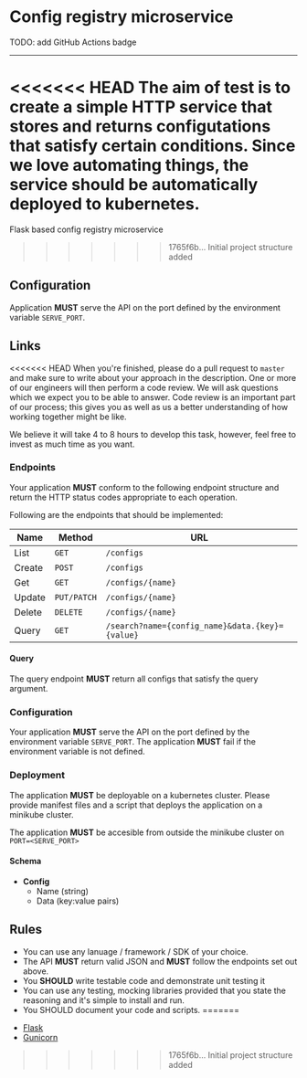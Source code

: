 # Config registry microservice

TODO: add GitHub Actions badge 

---


<<<<<<< HEAD
The aim of test is to create a simple HTTP service that stores and returns configutations that satisfy  certain conditions.
Since we love automating things, the service should be automatically deployed to kubernetes.
=======
Flask based config registry microservice
>>>>>>> 1765f6b... Initial project structure added

## Configuration

Application **MUST** serve the API on the port defined by the environment variable `SERVE_PORT`.

## Links

<<<<<<< HEAD
When you're finished, please do a pull request to `master` and make sure to write about your approach in the description. One or more of our engineers will then perform a code review. We will ask questions which we expect you to be able to answer. Code review is an important part of our process; this gives you as well as us a better understanding of how working together might be like.

We believe it will take 4 to 8 hours to develop this task, however, feel free to invest as much time as you want.

### Endpoints

Your application **MUST** conform to the following endpoint structure and return the HTTP status codes appropriate to each operation.

Following are the endpoints that should be implemented:

| Name   | Method      | URL
| ---    | ---         | ---
| List   | `GET`       | `/configs`
| Create | `POST`      | `/configs`
| Get    | `GET`       | `/configs/{name}`
| Update | `PUT/PATCH` | `/configs/{name}`
| Delete | `DELETE`    | `/configs/{name}`
| Query  | `GET`       | `/search?name={config_name}&data.{key}={value}`

#### Query

The query endpoint **MUST** return all configs that satisfy the query argument.

### Configuration

Your application **MUST** serve the API on the port defined by the environment variable `SERVE_PORT`.
The application **MUST** fail if the environment variable is not defined.

### Deployment

The application **MUST** be deployable on a kubernetes cluster. Please provide manifest files and a script that deploys the application on a minikube cluster.

The application **MUST** be accesible from outside the minikube cluster on `PORT=<SERVE_PORT>`

#### Schema

- **Config**
  - Name (string)
  - Data (key:value pairs)

## Rules

- You can use any lanuage / framework / SDK of your choice.
- The API **MUST** return valid JSON and **MUST** follow the endpoints set out above.
- You **SHOULD** write testable code and demonstrate unit testing it
- You can use any testing, mocking libraries provided that you state the reasoning and it's simple to install and run.
- You SHOULD document your code and scripts.
=======
 * [Flask][flask]
 * [Gunicorn][gunicorn]
 
[flask]: https://palletsprojects.com/p/flask/ "Flask | The Pallets Projects"
[gunicorn]: https://gunicorn.org/ "Gunicorn - Python WSGI HTTP Server for UNIX"
>>>>>>> 1765f6b... Initial project structure added
